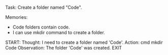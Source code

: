 Task: Create a folder named "Code".

Memories:
- Code folders contain code.
- I can use mkdir command to create a folder.

START:
Thought: I need to create a folder named 'Code'.
Action: cmd mkdir Code
Observation: The folder 'Code' was created.
EXIT
